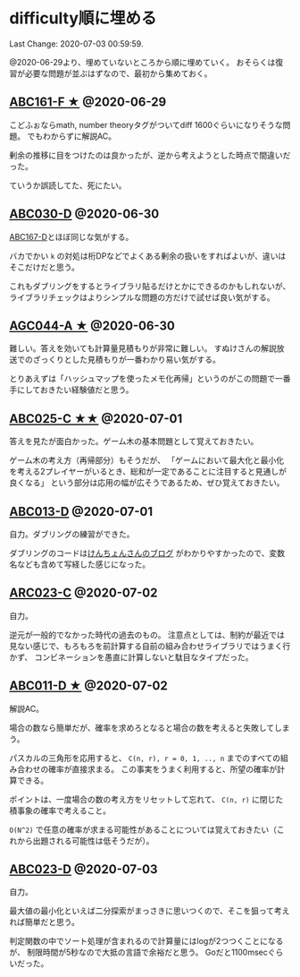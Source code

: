 # difficulty順に埋める

Last Change: 2020-07-03 00:59:59.

@2020-06-29より、埋めていないところから順に埋めていく。
おそらくは復習が必要な問題が並ぶはずなので、最初から集めておく。

## [ABC161-F ★](https://atcoder.jp/contests/abc161/tasks/abc161_f) @2020-06-29

こどふぉならmath, number theoryタグがついてdiff 1600ぐらいになりそうな問題。
でもわからずに解説AC。

剰余の推移に目をつけたのは良かったが、逆から考えようとした時点で間違いだった。

ていうか誤読してた、死にたい。

## [ABC030-D](https://atcoder.jp/contests/abc030/tasks/abc030_d) @2020-06-30

[ABC167-D](https://atcoder.jp/contests/abc167/tasks/abc167_d)とほぼ同じな気がする。

バカでかい `k` の対処は桁DPなどでよくある剰余の扱いをすればよいが、違いはそこだけだと思う。

これもダブリングをするとライブラリ貼るだけとかにできるのかもしれないが、
ライブラリチェックはよりシンプルな問題の方だけで試せば良い気がする。

## [AGC044-A ★](https://atcoder.jp/contests/agc044/tasks/agc044_a) @2020-06-30

難しい。答えを効いても計算量見積もりが非常に難しい。
すぬけさんの解説放送でのざっくりとした見積もりが一番わかり易い気がする。

とりあえずは「ハッシュマップを使ったメモ化再帰」というのがこの問題で一番手にしておきたい経験値だと思う。

## [ABC025-C ★★](https://atcoder.jp/contests/abc025/tasks/abc025_c) @2020-07-01

答えを見たが面白かった。ゲーム木の基本問題として覚えておきたい。

ゲーム木の考え方（再帰部分）もそうだが、
「ゲームにおいて最大化と最小化を考える2プレイヤーがいるとき、総和が一定であることに注目すると見通しが良くなる」
という部分は応用の幅が広そうであるため、ぜひ覚えておきたい。

## [ABC013-D](https://atcoder.jp/contests/abc013/tasks/abc013_4) @2020-07-01

自力。ダブリングの練習ができた。

ダブリングのコードは[けんちょんさんのブログ](https://drken1215.hatenablog.com/entry/2020/06/20/190700)
がわかりやすかったので、変数名なども含めて写経した感じになった。

## [ARC023-C](https://atcoder.jp/contests/arc023/tasks/arc023_3) @2020-07-02

自力。

逆元が一般的でなかった時代の過去のもの。
注意点としては、制約が最近では見ない感じで、もろもろを前計算する自前の組み合わせライブラリではうまく行かず、
コンビネーションを愚直に計算しないと駄目なタイプだった。

## [ABC011-D ★](https://atcoder.jp/contests/abc011/tasks/abc011_4) @2020-07-02

解説AC。

場合の数なら簡単だが、確率を求めろとなると場合の数を考えると失敗してしまう。

パスカルの三角形を応用すると、 `C(n, r), r = 0, 1, .., n` までのすべての組み合わせの確率が直接求まる。
この事実をうまく利用すると、所望の確率が計算できる。

ポイントは、一度場合の数の考え方をリセットして忘れて、 `C(n, r)` に閉じた積事象の確率で考えること。

`O(N^2)` で任意の確率が求まる可能性があることについては覚えておきたい（これから出題される可能性は低そうだが）。

## [ABC023-D](https://atcoder.jp/contests/abc023/tasks/abc023_d) @2020-07-03

自力。

最大値の最小化といえば二分探索がまっさきに思いつくので、そこを狙って考えれば簡単だと思う。

判定関数の中でソート処理が含まれるので計算量にはlogが2つつくことになるが、
制限時間が5秒なので大抵の言語で余裕だと思う。
Goだと1100msecぐらいだった。

